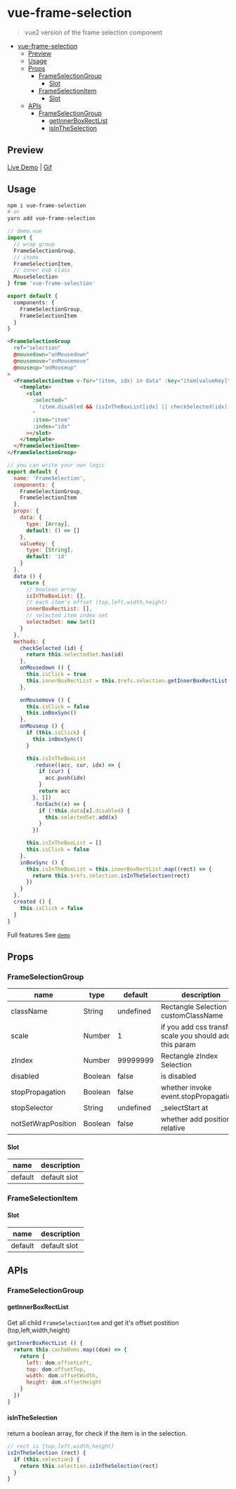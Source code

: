 # vue-frame-selection

> vue2 version of the frame selection component

- [vue-frame-selection](#vue-frame-selection)
  - [Preview](#preview)
  - [Usage](#usage)
  - [Props](#props)
    - [FrameSelectionGroup](#frameselectiongroup)
      - [Slot](#slot)
    - [FrameSelectionItem](#frameselectionitem)
      - [Slot](#slot-1)
  - [APIs](#apis)
    - [FrameSelectionGroup](#frameselectiongroup-1)
      - [getInnerBoxRectList](#getinnerboxrectlist)
      - [isInTheSelection](#isintheselection)

## Preview

[Live Demo](https://www.icebreaker.top/demos/vue-frame-selection) | [Gif](https://github.com/sonofmagic/universal-vue-library-template/blob/main/apps/vue2/src/components/vue-frame-selection/assets/demo.gif)

## Usage

```sh
npm i vue-frame-selection
# or
yarn add vue-frame-selection
```

```ts
// demo.vue
import {
  // wrap group
  FrameSelectionGroup,
  // items
  FrameSelectionItem,
  // inner es6 class
  MouseSelection
} from 'vue-frame-selection'

export default {
  components: {
    FrameSelectionGroup,
    FrameSelectionItem
  }
}
```

```html
<FrameSelectionGroup
  ref="selection"
  @mousedown="onMousedown"
  @mousemove="onMousemove"
  @mouseup="onMouseup"
>
  <FrameSelectionItem v-for="(item, idx) in data" :key="item[valueKey]">
    <template>
      <slot
        :selected="
          !item.disabled && (isInTheBoxList[idx] || checkSelected(idx))
        "
        :item="item"
        :index="idx"
      ></slot>
    </template>
  </FrameSelectionItem>
</FrameSelectionGroup>
```

```js
// you can write your own logic
export default {
  name: 'FrameSelection',
  components: {
    FrameSelectionGroup,
    FrameSelectionItem
  },
  props: {
    data: {
      type: [Array],
      default: () => []
    },
    valueKey: {
      type: [String],
      default: 'id'
    }
  },
  data () {
    return {
      // boolean array
      isInTheBoxList: [],
      // each item's offset (top,left,width,height)
      innerBoxRectList: [],
      // selected item index set
      selectedSet: new Set()
    }
  },
  methods: {
    checkSelected (id) {
      return this.selectedSet.has(id)
    },
    onMousedown () {
      this.isClick = true
      this.innerBoxRectList = this.$refs.selection.getInnerBoxRectList()
    },

    onMousemove () {
      this.isClick = false
      this.inBoxSync()
    },
    onMouseup () {
      if (this.isClick) {
        this.inBoxSync()
      }

      this.isInTheBoxList
        .reduce((acc, cur, idx) => {
          if (cur) {
            acc.push(idx)
          }
          return acc
        }, [])
        .forEach((x) => {
          if (!this.data[x].disabled) {
            this.selectedSet.add(x)
          }
        })

      this.isInTheBoxList = []
      this.isClick = false
    },
    inBoxSync () {
      this.isInTheBoxList = this.innerBoxRectList.map((rect) => {
        return this.$refs.selection.isInTheSelection(rect)
      })
    }
  },
  created () {
    this.isClick = false
  }
}
```

Full features See [`demo`](https://github.com/sonofmagic/universal-vue-library-template/blob/main/apps/vue2/src/components/vue-frame-selection/demo/index.vue)

## Props

### FrameSelectionGroup

| name               | type    | default   | description                                               |
| ------------------ | ------- | --------- | --------------------------------------------------------- |
| className          | String  | undefined | Rectangle Selection customClassName                       |
| scale              | Number  | 1         | if you add css transform  scale you should add this param |
| zIndex             | Number  | 99999999  | Rectangle  zIndex Selection                               |
| disabled           | Boolean | false     | is disabled                                               |
| stopPropagation    | Boolean | false     | whether invoke event.stopPropagation()                    |
| stopSelector       | String  | undefined | _selectStart  at                                          |
| notSetWrapPosition | Boolean | false     | whether add position: relative                            |

#### Slot

| name    | description  |
| ------- | ------------ |
| default | default slot |

### FrameSelectionItem

#### Slot

| name    | description  |
| ------- | ------------ |
| default | default slot |

## APIs

### FrameSelectionGroup

#### getInnerBoxRectList

Get all child `FrameSelectionItem` and get it's offset postition (top,left,width,height)

```js
getInnerBoxRectList () {
  return this.cacheDoms.map((dom) => {
    return {
      left: dom.offsetLeft,
      top: dom.offsetTop,
      width: dom.offsetWidth,
      height: dom.offsetHeight
    }
  })
}
```

#### isInTheSelection

return a boolean array, for check if the item is in the selection.

```js
// rect is {top,left,width,height}
isInTheSelection (rect) {
  if (this.selection) {
    return this.selection.isInTheSelection(rect)
  }
}
```





